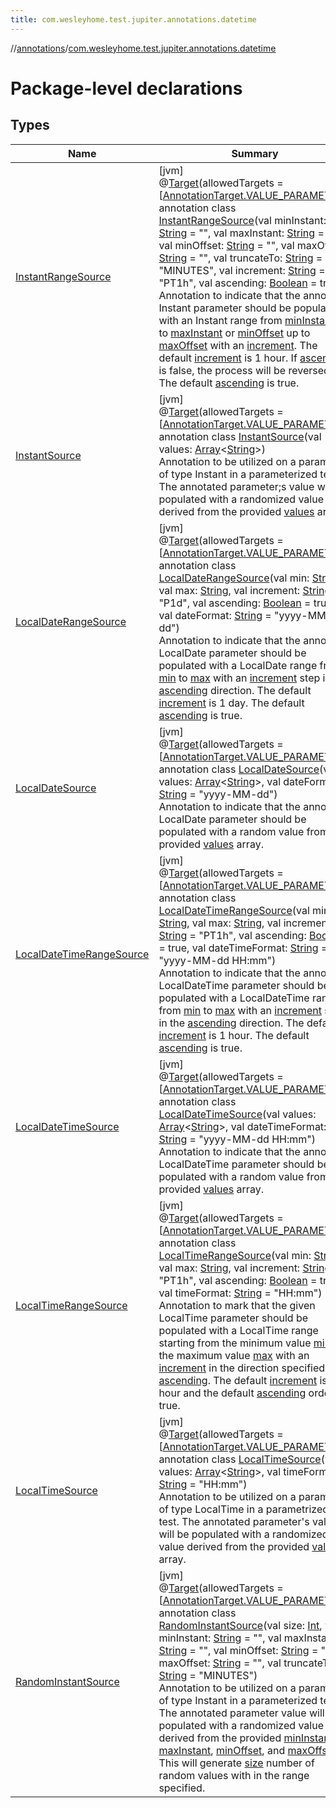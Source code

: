 ```yaml
---
title: com.wesleyhome.test.jupiter.annotations.datetime
---
```

//[annotations](../../index.html)/[com.wesleyhome.test.jupiter.annotations.datetime](index.html)



# Package-level declarations



## Types


| Name | Summary |
|---|---|
| [InstantRangeSource](-instant-range-source/index.html) | [jvm]<br>@[Target](https://kotlinlang.org/api/latest/jvm/stdlib/kotlin.annotation/-target/index.html)(allowedTargets = [[AnnotationTarget.VALUE_PARAMETER](https://kotlinlang.org/api/latest/jvm/stdlib/kotlin.annotation/-annotation-target/-v-a-l-u-e_-p-a-r-a-m-e-t-e-r/index.html)])<br>annotation class [InstantRangeSource](-instant-range-source/index.html)(val minInstant: [String](https://kotlinlang.org/api/latest/jvm/stdlib/kotlin/-string/index.html) = &quot;&quot;, val maxInstant: [String](https://kotlinlang.org/api/latest/jvm/stdlib/kotlin/-string/index.html) = &quot;&quot;, val minOffset: [String](https://kotlinlang.org/api/latest/jvm/stdlib/kotlin/-string/index.html) = &quot;&quot;, val maxOffset: [String](https://kotlinlang.org/api/latest/jvm/stdlib/kotlin/-string/index.html) = &quot;&quot;, val truncateTo: [String](https://kotlinlang.org/api/latest/jvm/stdlib/kotlin/-string/index.html) = &quot;MINUTES&quot;, val increment: [String](https://kotlinlang.org/api/latest/jvm/stdlib/kotlin/-string/index.html) = &quot;PT1h&quot;, val ascending: [Boolean](https://kotlinlang.org/api/latest/jvm/stdlib/kotlin/-boolean/index.html) = true)<br>Annotation to indicate that the annotated Instant parameter should be populated with an Instant range from [minInstant](-instant-range-source/min-instant.html) up to [maxInstant](-instant-range-source/max-instant.html) or [minOffset](-instant-range-source/min-offset.html) up to [maxOffset](-instant-range-source/max-offset.html) with an [increment](-instant-range-source/increment.html). The default [increment](-instant-range-source/increment.html) is 1 hour. If [ascending](-instant-range-source/ascending.html) is false, the process will be reversed. The default [ascending](-instant-range-source/ascending.html) is true. |
| [InstantSource](-instant-source/index.html) | [jvm]<br>@[Target](https://kotlinlang.org/api/latest/jvm/stdlib/kotlin.annotation/-target/index.html)(allowedTargets = [[AnnotationTarget.VALUE_PARAMETER](https://kotlinlang.org/api/latest/jvm/stdlib/kotlin.annotation/-annotation-target/-v-a-l-u-e_-p-a-r-a-m-e-t-e-r/index.html)])<br>annotation class [InstantSource](-instant-source/index.html)(val values: [Array](https://kotlinlang.org/api/latest/jvm/stdlib/kotlin/-array/index.html)&lt;[String](https://kotlinlang.org/api/latest/jvm/stdlib/kotlin/-string/index.html)&gt;)<br>Annotation to be utilized on a parameter of type Instant in a parameterized test. The annotated parameter;s value will be populated with a randomized value derived from the provided [values](-instant-source/values.html) array. |
| [LocalDateRangeSource](-local-date-range-source/index.html) | [jvm]<br>@[Target](https://kotlinlang.org/api/latest/jvm/stdlib/kotlin.annotation/-target/index.html)(allowedTargets = [[AnnotationTarget.VALUE_PARAMETER](https://kotlinlang.org/api/latest/jvm/stdlib/kotlin.annotation/-annotation-target/-v-a-l-u-e_-p-a-r-a-m-e-t-e-r/index.html)])<br>annotation class [LocalDateRangeSource](-local-date-range-source/index.html)(val min: [String](https://kotlinlang.org/api/latest/jvm/stdlib/kotlin/-string/index.html), val max: [String](https://kotlinlang.org/api/latest/jvm/stdlib/kotlin/-string/index.html), val increment: [String](https://kotlinlang.org/api/latest/jvm/stdlib/kotlin/-string/index.html) = &quot;P1d&quot;, val ascending: [Boolean](https://kotlinlang.org/api/latest/jvm/stdlib/kotlin/-boolean/index.html) = true, val dateFormat: [String](https://kotlinlang.org/api/latest/jvm/stdlib/kotlin/-string/index.html) = &quot;yyyy-MM-dd&quot;)<br>Annotation to indicate that the annotated LocalDate parameter should be populated with a LocalDate range from [min](-local-date-range-source/min.html) to [max](-local-date-range-source/max.html) with an [increment](-local-date-range-source/increment.html) step in the [ascending](-local-date-range-source/ascending.html) direction. The default [increment](-local-date-range-source/increment.html) is 1 day. The default [ascending](-local-date-range-source/ascending.html) is true. |
| [LocalDateSource](-local-date-source/index.html) | [jvm]<br>@[Target](https://kotlinlang.org/api/latest/jvm/stdlib/kotlin.annotation/-target/index.html)(allowedTargets = [[AnnotationTarget.VALUE_PARAMETER](https://kotlinlang.org/api/latest/jvm/stdlib/kotlin.annotation/-annotation-target/-v-a-l-u-e_-p-a-r-a-m-e-t-e-r/index.html)])<br>annotation class [LocalDateSource](-local-date-source/index.html)(val values: [Array](https://kotlinlang.org/api/latest/jvm/stdlib/kotlin/-array/index.html)&lt;[String](https://kotlinlang.org/api/latest/jvm/stdlib/kotlin/-string/index.html)&gt;, val dateFormat: [String](https://kotlinlang.org/api/latest/jvm/stdlib/kotlin/-string/index.html) = &quot;yyyy-MM-dd&quot;)<br>Annotation to indicate that the annotated LocalDate parameter should be populated with a random value from the provided [values](-local-date-source/values.html) array. |
| [LocalDateTimeRangeSource](-local-date-time-range-source/index.html) | [jvm]<br>@[Target](https://kotlinlang.org/api/latest/jvm/stdlib/kotlin.annotation/-target/index.html)(allowedTargets = [[AnnotationTarget.VALUE_PARAMETER](https://kotlinlang.org/api/latest/jvm/stdlib/kotlin.annotation/-annotation-target/-v-a-l-u-e_-p-a-r-a-m-e-t-e-r/index.html)])<br>annotation class [LocalDateTimeRangeSource](-local-date-time-range-source/index.html)(val min: [String](https://kotlinlang.org/api/latest/jvm/stdlib/kotlin/-string/index.html), val max: [String](https://kotlinlang.org/api/latest/jvm/stdlib/kotlin/-string/index.html), val increment: [String](https://kotlinlang.org/api/latest/jvm/stdlib/kotlin/-string/index.html) = &quot;PT1h&quot;, val ascending: [Boolean](https://kotlinlang.org/api/latest/jvm/stdlib/kotlin/-boolean/index.html) = true, val dateTimeFormat: [String](https://kotlinlang.org/api/latest/jvm/stdlib/kotlin/-string/index.html) = &quot;yyyy-MM-dd HH:mm&quot;)<br>Annotation to indicate that the annotated LocalDateTime parameter should be populated with a LocalDateTime range from [min](-local-date-time-range-source/min.html) to [max](-local-date-time-range-source/max.html) with an [increment](-local-date-time-range-source/increment.html) step in the [ascending](-local-date-time-range-source/ascending.html) direction. The default [increment](-local-date-time-range-source/increment.html) is 1 hour. The default [ascending](-local-date-time-range-source/ascending.html) is true. |
| [LocalDateTimeSource](-local-date-time-source/index.html) | [jvm]<br>@[Target](https://kotlinlang.org/api/latest/jvm/stdlib/kotlin.annotation/-target/index.html)(allowedTargets = [[AnnotationTarget.VALUE_PARAMETER](https://kotlinlang.org/api/latest/jvm/stdlib/kotlin.annotation/-annotation-target/-v-a-l-u-e_-p-a-r-a-m-e-t-e-r/index.html)])<br>annotation class [LocalDateTimeSource](-local-date-time-source/index.html)(val values: [Array](https://kotlinlang.org/api/latest/jvm/stdlib/kotlin/-array/index.html)&lt;[String](https://kotlinlang.org/api/latest/jvm/stdlib/kotlin/-string/index.html)&gt;, val dateTimeFormat: [String](https://kotlinlang.org/api/latest/jvm/stdlib/kotlin/-string/index.html) = &quot;yyyy-MM-dd HH:mm&quot;)<br>Annotation to indicate that the annotated LocalDateTime parameter should be populated with a random value from the provided [values](-local-date-time-source/values.html) array. |
| [LocalTimeRangeSource](-local-time-range-source/index.html) | [jvm]<br>@[Target](https://kotlinlang.org/api/latest/jvm/stdlib/kotlin.annotation/-target/index.html)(allowedTargets = [[AnnotationTarget.VALUE_PARAMETER](https://kotlinlang.org/api/latest/jvm/stdlib/kotlin.annotation/-annotation-target/-v-a-l-u-e_-p-a-r-a-m-e-t-e-r/index.html)])<br>annotation class [LocalTimeRangeSource](-local-time-range-source/index.html)(val min: [String](https://kotlinlang.org/api/latest/jvm/stdlib/kotlin/-string/index.html), val max: [String](https://kotlinlang.org/api/latest/jvm/stdlib/kotlin/-string/index.html), val increment: [String](https://kotlinlang.org/api/latest/jvm/stdlib/kotlin/-string/index.html) = &quot;PT1h&quot;, val ascending: [Boolean](https://kotlinlang.org/api/latest/jvm/stdlib/kotlin/-boolean/index.html) = true, val timeFormat: [String](https://kotlinlang.org/api/latest/jvm/stdlib/kotlin/-string/index.html) = &quot;HH:mm&quot;)<br>Annotation to mark that the given LocalTime parameter should be populated with a LocalTime range starting from the minimum value [min](-local-time-range-source/min.html) to the maximum value [max](-local-time-range-source/max.html) with an [increment](-local-time-range-source/increment.html) in the direction specified by [ascending](-local-time-range-source/ascending.html). The default [increment](-local-time-range-source/increment.html) is 1 hour and the default [ascending](-local-time-range-source/ascending.html) order is true. |
| [LocalTimeSource](-local-time-source/index.html) | [jvm]<br>@[Target](https://kotlinlang.org/api/latest/jvm/stdlib/kotlin.annotation/-target/index.html)(allowedTargets = [[AnnotationTarget.VALUE_PARAMETER](https://kotlinlang.org/api/latest/jvm/stdlib/kotlin.annotation/-annotation-target/-v-a-l-u-e_-p-a-r-a-m-e-t-e-r/index.html)])<br>annotation class [LocalTimeSource](-local-time-source/index.html)(val values: [Array](https://kotlinlang.org/api/latest/jvm/stdlib/kotlin/-array/index.html)&lt;[String](https://kotlinlang.org/api/latest/jvm/stdlib/kotlin/-string/index.html)&gt;, val timeFormat: [String](https://kotlinlang.org/api/latest/jvm/stdlib/kotlin/-string/index.html) = &quot;HH:mm&quot;)<br>Annotation to be utilized on a parameter of type LocalTime in a parametrized test. The annotated parameter's value will be populated with a randomized value derived from the provided [values](-local-time-source/values.html) array. |
| [RandomInstantSource](-random-instant-source/index.html) | [jvm]<br>@[Target](https://kotlinlang.org/api/latest/jvm/stdlib/kotlin.annotation/-target/index.html)(allowedTargets = [[AnnotationTarget.VALUE_PARAMETER](https://kotlinlang.org/api/latest/jvm/stdlib/kotlin.annotation/-annotation-target/-v-a-l-u-e_-p-a-r-a-m-e-t-e-r/index.html)])<br>annotation class [RandomInstantSource](-random-instant-source/index.html)(val size: [Int](https://kotlinlang.org/api/latest/jvm/stdlib/kotlin/-int/index.html), val minInstant: [String](https://kotlinlang.org/api/latest/jvm/stdlib/kotlin/-string/index.html) = &quot;&quot;, val maxInstant: [String](https://kotlinlang.org/api/latest/jvm/stdlib/kotlin/-string/index.html) = &quot;&quot;, val minOffset: [String](https://kotlinlang.org/api/latest/jvm/stdlib/kotlin/-string/index.html) = &quot;&quot;, val maxOffset: [String](https://kotlinlang.org/api/latest/jvm/stdlib/kotlin/-string/index.html) = &quot;&quot;, val truncateTo: [String](https://kotlinlang.org/api/latest/jvm/stdlib/kotlin/-string/index.html) = &quot;MINUTES&quot;)<br>Annotation to be utilized on a parameter of type Instant in a parameterized test. The annotated parameter value will be populated with a randomized value derived from the provided [minInstant](-random-instant-source/min-instant.html), [maxInstant](-random-instant-source/max-instant.html), [minOffset](-random-instant-source/min-offset.html), and [maxOffset](-random-instant-source/max-offset.html). This will generate [size](-random-instant-source/size.html) number of random values with in the range specified. |


